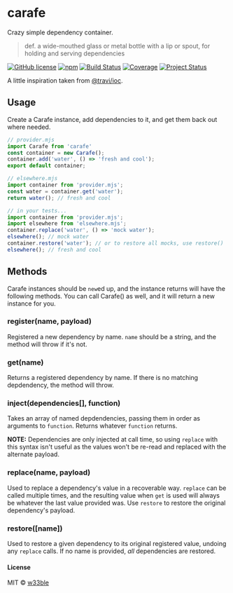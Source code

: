 # carafe

Crazy simple dependency container.

> def.
> a wide-mouthed glass or metal bottle with a lip or spout, for holding and serving dependencies

[![GitHub license](https://img.shields.io/badge/license-MIT-blue.svg)](https://raw.githubusercontent.com/w33ble/carafe/master/LICENSE)
[![npm](https://img.shields.io/npm/v/carafe.svg)](https://www.npmjs.com/package/carafe)
[![Build Status](https://img.shields.io/travis/w33ble/carafe.svg?branch=master)](https://travis-ci.org/w33ble/carafe)
[![Coverage](https://img.shields.io/codecov/c/github/w33ble/carafe.svg)](https://codecov.io/gh/w33ble/carafe)
[![Project Status](https://img.shields.io/badge/status-experimental-orange.svg)](https://nodejs.org/api/documentation.html#documentation_stability_index)

A little inspiration taken from [@travi/ioc](https://github.com/travi/ioc).

## Usage

Create a Carafe instance, add dependencies to it, and get them back out where needed.

```js
// provider.mjs
import Carafe from 'carafe'
const container = new Carafe();
container.add('water', () => 'fresh and cool');
export default container;

// elsewhere.mjs
import container from 'provider.mjs';
const water = container.get('water');
return water(); // fresh and cool

// in your tests...
import container from 'provider.mjs';
import elsewhere from 'elsewhere.mjs';
container.replace('water', () => 'mock water');
elsewhere(); // mock water
container.restore('water'); // or to restore all mocks, use restore()
elsewhere(); // fresh and cool
```

## Methods

Carafe instances should be `new`ed up, and the instance returns will have the following methods. You can call Carafe() as well, and it will return a new instance for you.

### register(name, payload)

Registered a new dependency by name. `name` should be a string, and the method will throw if it's not.

### get(name)

Returns a registered dependency by name. If there is no matching depdendency, the method will throw.

### inject(dependencies[], function)

Takes an array of named depdendencies, passing them in order as arguments to `function`. Returns whatever `function` returns. 

**NOTE:** Dependencies are only injected at call time, so using `replace` with this syntax isn't useful as the values won't be re-read and replaced with the alternate payload.

### replace(name, payload)

Used to replace a dependency's value in a recoverable way. `replace` can be called multiple times, and the resulting value when `get` is used will always be whatever the last value provided was. Use `restore` to restore the original dependency's payload.

### restore([name])

Used to restore a given dependency to its original registered value, undoing any `replace` calls. If no name is provided, *all* dependencies are restored.

#### License

MIT © [w33ble](https://github.com/w33ble)